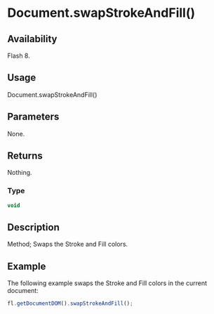 # Document.swapStrokeAndFill()

## Availability

Flash 8.

## Usage

Document.swapStrokeAndFill()

## Parameters

None.

## Returns

Nothing.

### Type

```typescript
void
```

## Description

Method; Swaps the Stroke and Fill colors.

## Example

The following example swaps the Stroke and Fill colors in the current document:

```javascript
fl.getDocumentDOM().swapStrokeAndFill();
```

